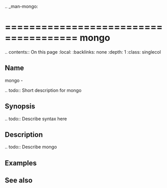 .. _man-mongo:

======================================
mongo
======================================

.. contents:: On this page
    :local:
    :backlinks: none
    :depth: 1
    :class: singlecol

Name
----
mongo - 

.. todo::
    Short description for mongo

Synopsis
--------
.. todo::
   Describe syntax here

Description
-----------
.. todo::
    Describe mongo

Examples
--------

See also
--------

